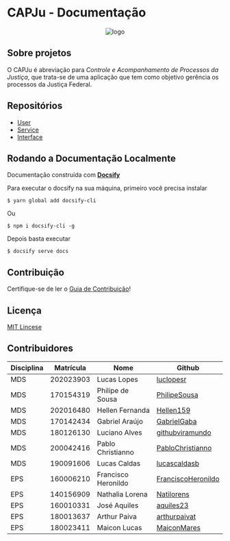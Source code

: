 # CAPJu - Documentação

<div align="center">
  <img src="https://i.imgur.com/0KsqIUe.png" alt="logo">
</div>

## Sobre projetos

O CAPJu é abreviação para _Controle e Acompanhamento de Processos da Justiça_, que trata-se de uma aplicação que
tem como objetivo gerência os processos da Justiça Federal.

## Repositórios

- [User](https://github.com/fga-eps-mds/2022-1-CAPJu-User)
- [Service](https://github.com/fga-eps-mds/2022-1-CAPJu-Service)
- [Interface](https://github.com/fga-eps-mds/2022-1-CAPJu-Interface)

## Rodando a Documentação Localmente

Documentação construida com [**Docsify**](https://docsify.js.org/#/)

Para executar o docsify na sua máquina, primeiro você precisa instalar

    $ yarn global add docsify-cli

Ou

    $ npm i docsify-cli -g

Depois basta executar

    $ docsify serve docs

## Contribuição

Certifique-se de ler o [Guia de Contribuição](https://github.com/fga-eps-mds/2022-1-CAPJu-Doc/blob/main/.github/CONTRIBUTING.md)!

## Licença

[MIT Lincese](https://github.com/fga-eps-mds/2022-1-CAPJu-Doc/blob/main/LICENSE)

## Contribuidores

| Disciplina | Matrícula | Nome                | Github                                                      |
| ---------- | --------- | ------------------- | ----------------------------------------------------------- |
| MDS        | 202023903 | Lucas Lopes         | [luclopesr](https://github.com/luclopesr)                   |
| MDS        | 170154319 | Philipe de Sousa    | [PhilipeSousa](https://github.com/PhilipeSousa)             |
| MDS        | 202016480 | Hellen Fernanda     | [Hellen159](https://github.com/Hellen159)                   |
| MDS        | 170142434 | Gabriel Araújo      | [GabrielGaba](https://github.com/GabrielGaba)               |
| MDS        | 180126130 | Luciano Alves       | [githubviramundo](https://github.com/githubviramundo)       |
| MDS        | 200042416 | Pablo Christianno   | [PabloChristianno](https://github.com/PabloChristianno)     |
| MDS        | 190091606 | Lucas Caldas        | [lucascaldasb](https://github.com/lucascaldasb)             |
| EPS        | 160006210 | Francisco Heronildo | [FranciscoHeronildo](https://github.com/FranciscoHeronildo) |
| EPS        | 140156909 | Nathalia Lorena     | [Natilorens](https://github.com/Natilorens)                 |
| EPS        | 160010331 | José Aquiles        | [aquiles23](https://github.com/aquiles23)                   |
| EPS        | 180013637 | Arthur Paiva        | [arthurpaivat](https://github.com/ArthurPaivaT)             |
| EPS        | 180023411 | Maicon Lucas        | [MaiconMares](https://github.com/MaiconMares)               |
